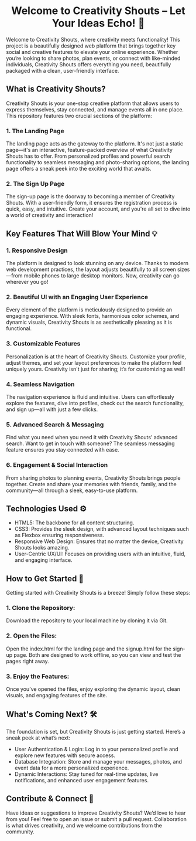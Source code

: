 # <h1 align="center">Welcome to Creativity Shouts – Let Your Ideas Echo! 🚀</h1>

Welcome to Creativity Shouts, where creativity meets functionality! This project is a beautifully designed web platform that brings together key social and creative features to elevate your online experience. Whether you’re looking to share photos, plan events, or connect with like-minded individuals, Creativity Shouts offers everything you need, beautifully packaged with a clean, user-friendly interface.

## What is Creativity Shouts?

Creativity Shouts is your one-stop creative platform that allows users to express themselves, stay connected, and manage events all in one place. This repository features two crucial sections of the platform:

### 1. The Landing Page
The landing page acts as the gateway to the platform. It's not just a static page—it's an interactive, feature-packed overview of what Creativity Shouts has to offer. From personalized profiles and powerful search functionality to seamless messaging and photo-sharing options, the landing page offers a sneak peek into the exciting world that awaits.

### 2. The Sign Up Page
The sign-up page is the doorway to becoming a member of Creativity Shouts. With a user-friendly form, it ensures the registration process is quick, easy, and intuitive. Create your account, and you're all set to dive into a world of creativity and interaction!

## Key Features That Will Blow Your Mind 💡
### 1. Responsive Design
The platform is designed to look stunning on any device. Thanks to modern web development practices, the layout adjusts beautifully to all screen sizes—from mobile phones to large desktop monitors. Now, creativity can go wherever you go!

### 2. Beautiful UI with an Engaging User Experience
Every element of the platform is meticulously designed to provide an engaging experience. With sleek fonts, harmonious color schemes, and dynamic visuals, Creativity Shouts is as aesthetically pleasing as it is functional.

### 3. Customizable Features
Personalization is at the heart of Creativity Shouts. Customize your profile, adjust themes, and set your layout preferences to make the platform feel uniquely yours. Creativity isn't just for sharing; it’s for customizing as well!

### 4. Seamless Navigation
The navigation experience is fluid and intuitive. Users can effortlessly explore the features, dive into profiles, check out the search functionality, and sign up—all with just a few clicks.

### 5. Advanced Search & Messaging
Find what you need when you need it with Creativity Shouts’ advanced search. Want to get in touch with someone? The seamless messaging feature ensures you stay connected with ease.

### 6. Engagement & Social Interaction
From sharing photos to planning events, Creativity Shouts brings people together. Create and share your memories with friends, family, and the community—all through a sleek, easy-to-use platform.

## Technologies Used ⚙️
* HTML5: The backbone for all content structuring.
* CSS3: Provides the sleek design, with advanced layout techniques such as Flexbox ensuring responsiveness.
* Responsive Web Design: Ensures that no matter the device, Creativity Shouts looks amazing.
* User-Centric UX/UI: Focuses on providing users with an intuitive, fluid, and engaging interface.

## How to Get Started 🚀
Getting started with Creativity Shouts is a breeze! Simply follow these steps:

### 1. Clone the Repository:
Download the repository to your local machine by cloning it via Git.

### 2. Open the Files:
Open the index.html for the landing page and the signup.html for the sign-up page. Both are designed to work offline, so you can view and test the pages right away.

### 3. Enjoy the Features:
Once you’ve opened the files, enjoy exploring the dynamic layout, clean visuals, and engaging features of the site.

## What's Coming Next? 🛠️
The foundation is set, but Creativity Shouts is just getting started. Here’s a sneak peek at what’s next:

* User Authentication & Login: Log in to your personalized profile and explore new features with secure access.
* Database Integration: Store and manage your messages, photos, and event data for a more personalized experience.
* Dynamic Interactions: Stay tuned for real-time updates, live notifications, and enhanced user engagement features.

## Contribute & Connect 🤝
Have ideas or suggestions to improve Creativity Shouts? We’d love to hear from you! Feel free to open an issue or submit a pull request. Collaboration is what drives creativity, and we welcome contributions from the community.

